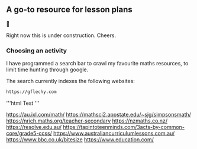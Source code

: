 ## A go-to resource for lesson plans

🚀

Right now this is under construction. Cheers.

### Choosing an activity 

I have programmed a search bar to crawl my favourite maths resources, to limit time hunting through google.

<script async src="https://cse.google.com/cse.js?cx=3272051fa9ad652ee"></script>
<div class="gcse-search"></div>

The search currently indexes the following websites:

```markdown
https://gflechy.com
```

'''html
Test
'''

https://au.ixl.com/math/
https://mathsci2.appstate.edu/~sjg/simpsonsmath/
https://nrich.maths.org/teacher-secondary
https://nzmaths.co.nz/
https://resolve.edu.au/
https://tapintoteenminds.com/3acts-by-common-core/grade5-ccss/
https://www.australiancurriculumlessons.com.au/
https://www.bbc.co.uk/bitesize
https://www.education.com/

